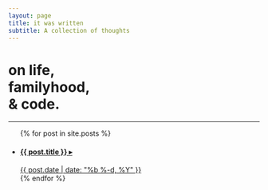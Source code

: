 ```yaml
---
layout: page
title: it was written
subtitle: A collection of thoughts
---
```


<h1 class="home--subtitle text--bold">on life,<br>familyhood,<br>& code.</h1>
<hr class="divider--gray">

<ul class="post-list">
    {% for post in site.posts %}
      <a class="post-link" href="{{ post.url | prepend: site.baseurl }}">
          <li class="post-list-item">
            <h4 class="post-title">
                <span class="post-link">{{ post.title }} ▸</span>
            </h4>
            <span class="post-meta">{{ post.date | date: "%b %-d, %Y" }}</span>
          </li>
      </a>
    {% endfor %}
</ul>

